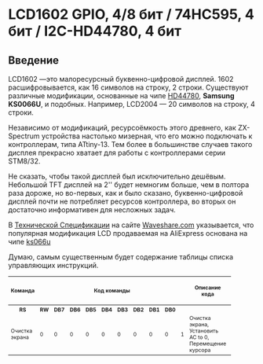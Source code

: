 # LCD1602 GPIO, 4/8 бит / 74HC595, 4 бит /  I2C-HD44780, 4 бит

## Введение

LCD1602 &mdash;это малоресурсный буквенно-цифровой дисплей. 1602 расшифровывается, как 16 символов на строку, 2 строки. Существуют различные модификации, основанные на чипе [HD44780](https://ru.wikipedia.org/wiki/HD44780), **Samsung KS0066U**,  и подобных. Например, LCD2004 &mdash; 20 символов на строку, 4 строки.

Независимо от модификаций, ресурсоёмкость этого древнего, как ZX-Spectrum устройства настолько мизерная, что его можно подключать к контроллерам, типа ATtiny-13. Тем более в большинстве случаев такого дисплея прекрасно хватает для работы с контроллерами серии STM8/32.

Не сказать, чтобы такой дисплей был исключительно дешёвым. Небольшой TFT дисплей на 2'' будет немногим больше, чем в полтора раза дороже, но во-первых, как и было сказано, буквенно-цифровой дисплей почти не потребляет ресурсов контроллера, во вторых он достаточно информативен для несложных задач.

В [Технической Спецификации](https://www.waveshare.com/datasheet/LCD_en_PDF/LCD1602.pdf) на сайте [Waveshare.com](https://waveshare.com) указывается, что популярная модификация LCD продаваемая на AliExpress основана на чипе [ks066u](https://www.lcd-module.de/eng/pdf/zubehoer/ks0066.pdf)

Думаю, самым существенным будет содержание таблицы списка управляющих инструкций.

<table style="width: 90%; font-size: 8pt">
    <thead>
    <tr>
        <th rowspan="2">Команда</th>
        <th colspan="10">Код команды</th>
        <th rowspan="2">Описание кода</th>
        <th rowspan="2">Цикл строба, f<sub>250 КГц</sub></th>
    </tr>
    </thead>
    <tbody>
    <tr>
        <th>RS</th>
        <th>RW</th>
        <th>DB7</th>
        <th>DB6</th>
        <th>DB5</th>
        <th>DB4</th>
        <th>DB3</th>
        <th>DB2</th>
        <th>DB1</th>
        <th>DB0</th>
    </tr>
    <tr>
        <td>Очистка экрана</td>
        <td>0</td>
        <td>0</td>
        <td>0</td>
        <td>0</td>
        <td>0</td>
        <td>0</td>
        <td>0</td>
        <td>0</td>
        <td>0</td>
        <td>1</td>
        <td>Очистка экрана, Установить AC to 0, Перемещение курсора</td>
        <td>1.64 мс</td>
    </tr>
    </tbody>
</table>
